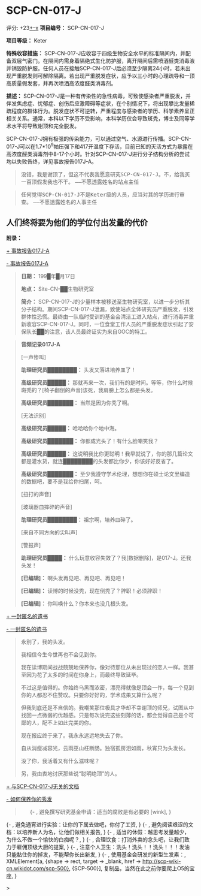 # SCP-CN-017-J
                        


评分: +23<a shape='rect' title='&#25105;&#21916;&#27426;' href='javascript:;' onclick='WIKIDOT.modules.PageRateWidgetModule.listeners.rate(event, 1)'>+</a><a shape='rect' title='&#25105;&#19981;&#21916;&#27426;' href='javascript:;' onclick='WIKIDOT.modules.PageRateWidgetModule.listeners.rate(event, -1)'>&#8211;</a><a shape='rect' title='&#21462;&#28040;&#25105;&#30340;&#25237;&#31080;' href='javascript:;' onclick='WIKIDOT.modules.PageRateWidgetModule.listeners.cancelVote(event)'>x</a>
**项目编号：**  SCP-CN-017-J

**项目等级：**  Keter

**特殊收容措施：**  SCP-CN-017-J应收容于四级生物安全水平的标准隔间内，并配备双层气密门。在隔间内需身着隔绝式生化防护服，离开隔间后需喷洒醛类消毒液并销毁防护服。任何人员在接触SCP-CN-017-J后必须至少隔离24小时，若未出现严重脱发则可解除隔离。若出现严重脱发症状，应予以三小时的心理疏导和一顶高质量假发套，并再次喷洒高浓度醛类消毒剂。

**描述：**  SCP-CN-017-J是一种有传染性的急性病毒，可致使感染者严重脱发，并伴发焦虑症、忧郁症、创伤后应激障碍等症状，在个别情况下，将出现攀比发量稀疏程度的群体行为。脱发症状不可逆转，严重程度与感染者的学历、科学素养呈正相关关系。通常，本科以下学历不受影响，本科学历仅会导致斑秃，博士及同等学术水平将导致谢顶和完全脱发。

SCP-CN-017-J拥有极强的传染能力，可以通过空气、水源进行传播。SCP-CN-017-J可以在1.7*10<sup>9</sup>帕压强下和417开温度下存活，目前已知的灭活方式为暴露在高浓度醛类消毒剂中8-17个小时。针对SCP-CN-017-J进行分子结构分析的尝试均以失败告终，详见事故报告017J-A。



> <tt>&#27809;&#38169;&#65292;&#25105;&#26159;&#35874;&#39030;&#20102;&#65292;&#20294;&#36825;&#19981;&#20195;&#34920;&#25105;&#24895;&#24847;&#30740;&#31350;SCP-CN-017-J&#12290;&#19981;&#65292;&#32473;&#25105;&#20080;&#19968;&#30334;&#39030;&#20551;&#21457;&#25105;&#20063;&#19981;&#24178;&#12290;</tt>
<tt>&#8212;&#8212;&#19981;&#24895;&#36879;&#38706;&#22995;&#21517;&#30340;&#31449;&#28857;&#20027;&#20219;</tt>
> 


> <tt>&#20219;&#20309;&#35273;&#24471;SCP-CN-017-J&#19981;&#26159;Keter&#32423;&#30340;&#20154;&#21592;&#65292;&#24212;&#24403;&#23545;&#20854;&#30340;&#23398;&#21382;&#36827;&#34892;&#23457;&#26597;&#12290;</tt>
<tt>&#8212;&#8212;&#19981;&#24895;&#36879;&#38706;&#22995;&#21517;&#30340;&#20154;&#20107;&#20027;&#20219;</tt>
> 


## 人们终将要为他们的学位付出发量的代价

**附录：** 


<a shape='rect' class='collapsible-block-link' href='javascript:;'>+&#160;&#20107;&#25925;&#25253;&#21578;017J-A</a>

<a shape='rect' class='collapsible-block-link' href='javascript:;'>-&#160;&#20107;&#25925;&#25253;&#21578;017J-A</a>


> **日期：** 199█年█月17日
> 
> **地点：** Site-CN-██生物研究室
> 
> **简介：** SCP-CN-017-J的少量样本被移送至生物研究室，以进一步分析其分子结构。期间SCP-CN-017-J泄漏，致使站点全体研究员严重脱发，引发群体性恐慌。最终由一队临时受训的基金会清洁工进入站点，进行消毒并重新收容SCP-CN-017-J。同时，一位食堂工作人员的严重脱发症状引起了安保队长██的注意，该人员最终证实为来自GOC的特工。
> 


> **音频记录017J-A** 
> 
> [一声惨叫]
> 
> **助理研究员████████：** 头发又落进培养皿了！
> 
> **高级研究员█████：** 那就再来一次，我们有的是时间。等等，你什么时候斑秃的？[椅子翻倒的声音]该死，我肩膀上怎么都是头发。
> 
> **高级研究员███████：** 当然是因为你秃了啊。
> 
> [无法识别]
> 
> **高级研究员█████：** 哈哈哈你个地中海。
> 
> **高级研究员███████：** 你都成光头了！有什么脸嘲笑我？
> 
> **高级研究员█████：** 这说明我比你更聪明！我早就说了，你的那几篇论文都是灌水货，就连████████的头发都比你少，你该好好反省了。
> 
> **高级研究员███████：** 至少我遵守学术伦理，想想你在硕士论文里编造的数据吧，要不是我给你扫尾，呵。
> 
> [扭打的声音]
> 
> [玻璃器皿摔碎的声音]
> 
> **助理研究员████████：** 祖宗啊，培养皿碎了。
> 
> [来自不同方向的尖叫声]
> 
> [警报声]
> 
> **助理研究员████：** 什么玩意收容失效了？我[数据删除]，是017-J。还我头发！
> 
> **[已编辑]：** 啊头发再见吧、再见吧、再见吧！
> 
> **[已编辑]：** 读博的时候没秃，现在倒秃了？辞职！必须辞职！
> 
> **[已编辑]：** 你叫唤什么？你本来也没几根头发。
> 





<a shape='rect' class='collapsible-block-link' href='javascript:;'>+&#160;&#19968;&#23553;&#21311;&#21517;&#30340;&#36951;&#20070;</a>

<a shape='rect' class='collapsible-block-link' href='javascript:;'>-&#160;&#19968;&#23553;&#21311;&#21517;&#30340;&#36951;&#20070;</a>


> 永别了，我的头发。
> 
> 我相信今生今世再也不会见到你。
> 
> 我在读博期间战战兢兢地保养你，像对待那位从未出现过的恋人一样。我甚至因为花了太多的时间在你身上，而最终导致延毕。
> 
> 不过这是值得的。你始终乌黑而浓密，漂亮得就像是顶会一作，每一个见到你的人都忍不住赞叹。只要你好好的，学术成果又算什么呢？
> 
> 但我到底还是不自信的。我嘲笑那位极具才华却不幸谢顶的师兄，试图从中找回一点微弱的优越感。只是每次说完这些刻薄的话，都会觉得自己是个可鄙的人，配不上如此完美的你。
> 
> 现在报应终于来了。我永永远远地失去了你。
> 
> 自从消瘦减容光，云雨巫山枉断肠。独宿孤房泪如雨，秋宵只为头发长。
> 
> 没了你，我活着又有什么滋味呢？
> 
> 另，我由衷地讨厌那些说“聪明绝顶”的人。
> 





<a shape='rect' class='collapsible-block-link' href='javascript:;'>+&#160;&#19982;SCP-CN-017-J&#26080;&#20851;&#30340;&#25991;&#26723;</a>

<a shape='rect' class='collapsible-block-link' href='javascript:;'>-&#160;&#22914;&#20309;&#20445;&#20859;&#20320;&#30340;&#31168;&#21457;</a>


> <ol>{- , &#36991;&#20813;&#25776;&#20889;&#30740;&#31350;&#22522;&#37329;&#30003;&#35831;&#65306;&#36866;&#24403;&#30340;&#33104;&#36133;&#26159;&#26377;&#24517;&#35201;&#30340; [wink], }
{- , &#36991;&#20813;&#36890;&#23477;&#36827;&#34892;&#23454;&#39564;&#65306;&#35753;&#20320;&#30340;&#19979;&#23646;&#21435;&#20570;&#21543;&#65292;&#20320;&#20184;&#20102;&#24037;&#36164;, }
{- , &#36991;&#20813;&#38405;&#35835;&#33392;&#28073;&#30340;&#25991;&#26723;&#65306;&#20197;&#22521;&#20859;&#26032;&#20154;&#20026;&#21517;&#65292;&#35753;&#20182;&#20204;&#20570;&#30456;&#20851;&#25253;&#21578;, }
{- , &#36866;&#24403;&#30340;&#20241;&#20551;&#65306;&#36234;&#24605;&#32771;&#21457;&#37327;&#36234;&#23569;&#65292;&#20026;&#20160;&#20040;&#19981;&#20570;&#19968;&#20010;&#24841;&#24555;&#30340;&#30333;&#30196;&#21602;&#65311;, }
{- , &#21512;&#29702;&#39278;&#39135;&#65306;&#25171;&#28040;&#22806;&#21334;&#30340;&#24565;&#22836;&#21543;&#65292;&#35753;&#25105;&#20204;&#33268;&#21147;&#20110;&#38599;&#20323;&#39030;&#32423;&#22823;&#21416;&#30340;&#25552;&#26696;, }
{- , &#27880;&#24847;&#20010;&#20154;&#21355;&#29983;&#65306;&#27927;&#22836;&#65281;&#27927;&#22836;&#65281;&#65281;&#27927;&#22836;&#65281;&#65281;&#65281;&#21457;&#27833;&#21482;&#33021;&#40655;&#20303;&#20320;&#30340;&#25481;&#21457;&#65292;&#19981;&#33021;&#24110;&#20320;&#38271;&#20986;&#26032;&#21457;, }
{- , &#20351;&#29992;&#22522;&#37329;&#20250;&#30740;&#21457;&#30340;&#26032;&#22411;&#29983;&#21457;&#32032;&#65306;, XMLElement[a, {shape -&gt; rect, target -&gt; _blank, href -&gt; http://scp-wiki-cn.wikidot.com/scp-500}, {SCP-500}], &#22797;&#21046;&#21697;&#65292;&#24403;&#28982;&#22312;&#27492;&#20043;&#21069;&#20320;&#35201;&#29228;&#19978;O5&#30340;&#23453;&#24231;, }
</ol>> 






                    